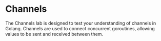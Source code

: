 # Channels

The Channels lab is designed to test your understanding of channels in Golang. Channels are used to connect concurrent goroutines, allowing values to be sent and received between them.
